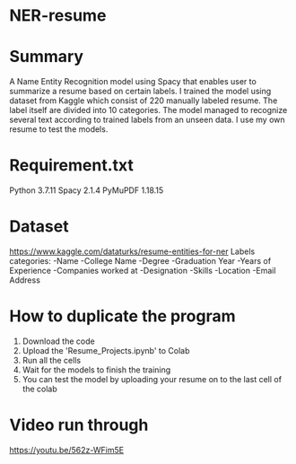 # NER-resume

# Summary
A Name Entity Recognition model using Spacy that enables user to summarize a resume based on certain labels. I trained the model using dataset from Kaggle which consist of 220 manually labeled resume. The label itself are divided into 10 categories. The model managed to recognize several text according to trained labels from an unseen data. I use my own resume to test the models. 

# Requirement.txt
Python 3.7.11
Spacy 2.1.4
PyMuPDF 1.18.15

# Dataset 
https://www.kaggle.com/dataturks/resume-entities-for-ner
Labels categories:
  -Name
  -College Name
  -Degree
  -Graduation Year
  -Years of Experience
  -Companies worked at
  -Designation
  -Skills
  -Location
  -Email Address
  
# How to duplicate the program
1. Download the code
2. Upload the 'Resume_Projects.ipynb' to Colab
3. Run all the cells
4. Wait for the models to finish the training
5. You can test the model by uploading your resume on to the last cell of the colab

# Video run through
https://youtu.be/562z-WFim5E



  

